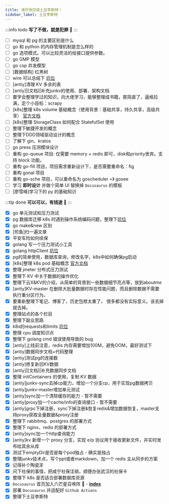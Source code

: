 ```yaml
---
title: 请尽快完成土豆李斯特！
sidebar_label: 土豆李斯特
---
```


:::info todo
**写了不做，就是犯罪**‍ 👮
:::

- [ ] mysql 和 pg 的主要区别是什么
- [ ] go 和 python 的内存管理机制是怎么样的
- [ ] go 选项模式。可以比较灵活的给接口提供参数。
- [ ] go GMP 模型
- [ ] go csp 并发模型
- [ ] [数据结构] 红黑树
- [ ] wire 可以总结下 [坑位](https://github.com/google/wire)
- [ ] [antiy]清理 KV 多余的表
- [ ] [antiy]|[文档]|补充junkv的使用、部署、架构文档
- [ ] 要学会整理学过的知识，向大佬学习，能够整理成书籍，那简直了，逼格拉满，定个小目标：scrapy
- [ ] [k8s]整理 k8s volume 基础概念（使用背景：基础共享，持久共享，高级共享） [官方文档](https://kubernetes.io/zh/docs/concepts/storage/volumes/)
- [ ] [k8s]整理 StorageClass 如何配合 StatefulSet 使用
- [ ] 整理下敏捷开发的概念
- [ ] 整理下DDD领域驱动设计的概念
- [ ] 了解下 gin、kratos
- [ ] go press 压测模块设计
- [ ] 重构 go-queue 项目: 仅需要 memory + redis 即可，disk和priority舍弃。支持 block 功能。
- [ ] 重构 go-fill 项目，项目需求重新设计下，是否需要重命名：fig
- [ ] 重构 gonal 项目
- [ ] 重构 go-sche 项目，可以重命名为 goscheduler =》 gosee
- [ ] 学习 **即时设计** 并做个简单 UI 替换掉 `Docusaurus` 的模板 
- [ ] [廖雪峰]学习下的 py 的基础知识

:::tip done
**可以可以，有钱途**‍ 🤑
:::

- [x] go 单元测试和压力测试
- [x] pg 数据库迁移 k8s 时遇到操作系统编码问题，整理下[坑位](https://serverfault.com/questions/1074738/docker-postgresql-change-database-encoding-to-utf-8/1074756)
- [x] go make&new 区别
- [x] [煎鱼]扫一遍文章
- [x] 平安车险如何续保
- [x] golang 写一个压力测试小工具
- [x] golang httpClient [坑位](https://zhuanlan.zhihu.com/p/474206147?utm_source=ZHShareTargetIDMore&utm_medium=social&utm_oi=35356267249664)
- [x] pg的简单使用，数据库查询，修改名字，k8s中如何确保pg启动
- [x] [k8s]整理 k8s pod 基础概念 [官方文档](https://kubernetes.io/docs/concepts/workloads/pods/)
- [x] 整理 jmeter 分布式压力测试
- [x] 整理下 KV 中关于数据的操作优化
- [x] 整理下云X&KV的介绍，从简单的背景到一些数据细节亮点等，放到aboutme
- [x] [antiy]KV-master 在删除大批量数据时存在性能问题，而且删除数据不需要执行重分区行为。
- [x] 要重新整理下笔记、博客了，历史包袱太重了， 很多都没有实际意义。该去掉就去掉。
- [x] 整理站点的各个栏目
- [x] 整理下副业思路
- [x] k8s的requests和limits [坑位](https://www.freesion.com/article/3935476617/)
- [x] 整理 cpu 调度知识点
- [x] 整理下 golang cmd 错误使用导致的 bug
- [x] [antiy]上线前注意，redis 内存需要增加100M，避免OOM，最好测试下
- [x] [antiy]数据同步文档+代码整理
- [x] [antiy]测试pg的连接数
- [x] [antiy]修复新旧KV数据
- [x] [antiy]|[文档]|补充数据同步文档
- [x] 整理 initContainers 的使用，复制 KV 数据
- [x] [antiy]junkv-sync去掉cp能力，增加一个分支cp，用于实现pg数据拷贝
- [x] [antiy]junkv-master增加单元测试
- [x] [antiy]sync加一个清除缓存的能力 - 暂不需要
- [x] [antiy]proxy加一个cache/info的查询接口 - 暂不需要
- [x] [antiy]grpc下掉注册，sync下掉注册&恢复redis&增加数据恢复，master支持proxy获取全量数据&proxy注册
- [x] 整理下 rabbitmq、postgres 的部署方式
- [x] 整理下 nginx、redis 的部署方式
- [x] [antiy]sync加一个http查询能力
- [x] [antiy]kv 新增一个 proxy 分支，实现 e/p 协议用于接收更新文件，并实时发布给其余从库
- [x] 测试下emptyDir是否是每个pod独占 - 确实是独占
- [x] 整理junkv技术点，写个ppt或者markdown，加一个 redis 主从同步的方案
- [x] 记得补个陶瓷牙
- [x] 问下社保的事情，把咸宁社保注销，顺便办张武汉的社保卡
- [x] 整理下 k8s 是否适合部署数据库资源
- [x] `Docusaurus` 首页加入六芒星召唤阵 🤔 - [**index**](/docusaurus/)
- [x] 部署 `Docusaurus` 并适配好 `Github Actions`
- [x] 整理下土豆李斯特
